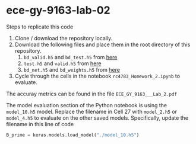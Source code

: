 # ece-gy-9163-lab-02

Steps to replicate this code

1. Clone / download the repository locally.
2. Download the following files and place them in the root directory of this repository.
    1. `bd_valid.h5` and `bd_test.h5` from [here](https://drive.google.com/drive/folders/1FoLQD8IzTg9tYYRZXOd-iIvXdijn-GSs)
    2. `test.h5` and `valid.h5` from [here](https://drive.google.com/drive/folders/1_Q3g8Yzres8E4yRLwkO31fAMjTGNPo0i)
    3. `bd_net.h5` and `bd_weights.h5` from [here](https://github.com/csaw-hackml/CSAW-HackML-2020/tree/master/lab3/models)
3. Cycle through the cells in the notebook `rc4783_Homework_2.ipynb` to evaluate.

The accuray metrics can be found in the file `ECE_GY_9163___Lab_2.pdf`

The model evaluation section of the Python notebook is using the `model_10.h5` model. Replace the filename in Cell 27 with `model_2.h5` or `model_4.h5` to evaluate on the other saved models. Specifically, update the filename in this line of code
```python
B_prime = keras.models.load_model("./model_10.h5")
```
